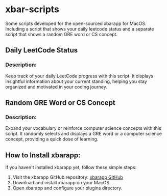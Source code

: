 # xbar-scripts
Some scripts developed for the open-sourced xbarapp for MacOS. Including a script that shows your daily leetcode status and a separate script that shows a random GRE word or CS concept.

## Daily LeetCode Status

### Description:
Keep track of your daily LeetCode progress with this script. It displays insightful information about your current standing, helping you stay organized and motivated in your coding journey.

## Random GRE Word or CS Concept

### Description:
Expand your vocabulary or reinforce computer science concepts with this script. It randomly selects and displays a GRE word or a computer science concept, providing a quick dose of learning.

## How to Install xbarapp:
If you haven't installed xbarapp yet, follow these simple steps:

1. Visit the xbarapp GitHub repository: [xbarapp GitHub](https://github.com/matryer/xbar)
2. Download and install xbarapp on your MacOS.
3. Open xbarapp and configure your plugins directory.
